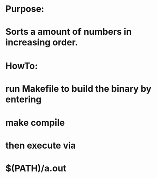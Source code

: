 # Purpose:
#	Sorts a amount of numbers in increasing order.
#
# HowTo:
#	run Makefile to build the binary by entering
#		
#	make compile
#
#	then execute via
#
#	$(PATH)/a.out
